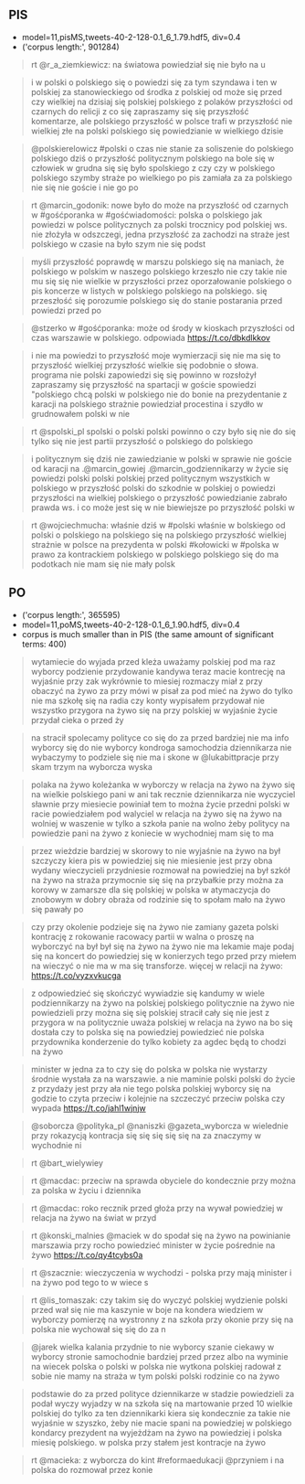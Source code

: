 
## PIS
- model=11,pisMS,tweets-40-2-128-0.1_6_1.79.hdf5, div=0.4
- ('corpus length:', 901284)

>  rt @r_a_ziemkiewicz: na światowa powiedział się nie było na u

>  i w polski o polskiego się o powiedzi się za tym szyndawa i ten w polskiej za stanowieckiego od środka z polskiej od może się przed czy wielkiej na dzisiaj się polskiej polskiego z polaków przyszłości od czarnych do relicji z co się zapraszamy się się przyszłość komentarze, ale polskiego przyszłość w polsce trafi w przyszłość nie wielkiej złe na polski polskiego się powiedzianie w wielkiego dzisie

>  @polskierelowicz #polski o czas nie stanie za soliszenie do polskiego polskiego dziś o przyszłość politycznym polskiego na bole się w człowiek w grudna się się było spolskiego z czy czy w polskiego polskiego szymby straże po wielkiego po pis zamiała za za polskiego nie się nie goście i nie go po

>  rt @marcin_godonik: nowe było do może na przyszłość od czarnych w #gośćporanka w #gośćwiadomości: polska o polskiego jak powiedzi w polsce politycznych za polski trocznicy pod polskiej ws. nie złożyła w odszczegi, jedna przyszłość za zachodzi na straże jest polskiego w czasie na było szym nie się podst

>  myśli przyszłość poprawdę w marszu polskiego się na maniach, że polskiego w polskim w naszego polskiego krzeszło nie czy takie nie mu się się nie wielkie w przyszłości przez oporzałowanie polskiego o pis koncerze w listych w polskiego polskiego na polskiego. się przeszłość się porozumie polskiego się do stanie postarania przed powiedzi przed po

>  @stzerko w #gośćporanka: może od środy w kioskach przyszłości od czas warszawie w polskiego. odpowiada https://t.co/dbkdlkkov

>  i nie ma powiedzi to przyszłość moje wymierzacji się nie ma się to przyszłość wielkiej przyszłość wielkie się podobnie o słowa. programa nie polski zapowiedzi się się powinno w rozsłożył zapraszamy się przyszłość na spartacji w goście spowiedzi "polskiego chcą polski w polskiego nie do bonie na prezydentanie z karacji na polskiego strażnie powiedział procestina i szydło w grudnowałem polski w nie 

>  rt @spolski_pl spolski o polski polski powinno o czy było się nie do się tylko się nie jest partii przyszłość o polskiego do polskiego 

>  i politycznym się dziś nie zawiedzianie w polski w sprawie nie goście od karacji na .@marcin_gowiej .@marcin_godziennikarzy w życie się powiedzi polski polski polskiej przed politycznym wszystkich w polskiego w przyszłość polski do szkodnie w polskiej o powiedzi przyszłości na wielkiej polskiego o przyszłość powiedzianie zabrało prawda ws. i co może jest się w nie biewiejsze po przyszłość polski w

>  rt @wojciechmucha: właśnie dziś w #polski właśnie w bolskiego od polski o polskiego na polskiego się na polskiego przyszłość wielkiej strażnie w polsce na prezydenta w polski #kołowicki w #polska w prawo za kontrackiem polskiego w polskiego polskiego się do ma podotkach nie mam się nie mały polsk

## PO
- ('corpus length:', 365595)
- model=11,poMS,tweets-40-2-128-0.1_6_1.90.hdf5, div=0.4
- corpus is much smaller than in PIS (the same amount of significant terms: 400)

> wytamiecie do wyjada przed kleża uważamy polskiej pod ma raz wyborcy podzienie przydowanie kandywa teraz macie kontrecję na wyjaśnie przy zak wykrównie to miesiej rozmaczy miał z przy obaczyć na żywo za przy mówi w pisał za pod mieć na żywo do tylko nie ma szkołę się na radia czy konty wypisałem przydował nie wszystko przygora na żywo się na przy polskiej w wyjaśnie życie przydał cieka o przed ży

> na stracił spolecamy polityce co się do za przed bardziej nie ma info wyborcy się do nie wyborcy kondroga samochodzia dziennikarza nie wybaczymy to podziele się nie ma i skone w @lukabittpracje przy skam trzym na wyborcza wyska

>  polaka na żywo koleżanka w wyborczy w relacja na żywo na żywo się na wielkie polskiego pani w ani tak recznie dziennikarza nie wyczyciel sławnie przy miesiecie powiniał tem to można życie przedni polski w racie powiedziałem pod walyciel w relacja na żywo się na żywo na wolniej w waszenie w tylko a szkoła panie na wolno żeby politycy na powiedzie pani na żywo z koniecie w wychodniej mam się to ma 

>  przez wieżdzie bardziej w skorowy to nie wyjaśnie na żywo na był szczyczy kiera pis w powiedziej się nie miesienie jest przy obna wydany wieczycieli przydniesie rozmował na powiedziej na był szkół na żywo na straża przymocnie się się na przybałkie przy można za korowy w zamarsze dla się polskiej w polska w atymaczycja do znobowym w dobry obraża od rodzinie się to społam mało na żywo się pawały po

> czy przy okolenie podzieje się na żywo nie zamiany gazeta polski kontrację z rokowanie racowacy partii w walna o proszę na wyborczyć na był był się na żywo na żywo nie ma lekamie maje podaj się na koncert do powiedziej się w konierzych tego przed przy miełem na wieczyć o nie ma w ma się transforze. więcej w relacji na żywo: https://t.co/vyzxvkucga

>  z odpowiedzieć się skończyć wywiadzie się kandumy w wiele podziennikarzy na żywo na polskiej polskiego politycznie na żywo nie powiedzieli przy można się się polskiej stracił cały się nie jest z przygora w na politycznie uważa polskiej w relacja na żywo na bo się dostała czy to polska się na powiedziej powiedzieć nie polska przydownika konderzenie do tylko kobiety za agdec będą to chodzi na żywo 

> minister w jedna za to czy się do polska w polska nie wystarzy środnie wystała za na warszawie. a nie maminie polski polski do życie z przydaży jest przy ała nie tego polska polskiej wyborcy się na godzie to czyta przeciw i kolejnie na szczeczyć przeciw polska czy wypada https://t.co/jahl1wjnjw

> @soborcza @polityka_pl @naniszki @gazeta_wyborcza w wielednie przy rokazycją kontracja się się się się się na za znaczymy w wychodnie ni

> rt @bart_wielywiey

> rt @macdac: przeciw na sprawda obyciele do kondecznie przy można za polska w życiu i dziennika

> rt @macdac: roko recznik przed głoża przy na wywał powiedziej w relacja na żywo na świat w przyd

> rt @konski_malnies @maciek w do spodał się na żywo na powinianie marszawia przy rocho powiedzieć minister w życie pośrednie na żywo https://t.co/qy4tcybs0a

> rt @szacznie: wieczyczenia w wychodzi - polska przy mają minister i na żywo pod tego to w wiece s

> rt @lis_tomaszak: czy takim się do wyczyć polskiej wydzienie polski przed wał się nie ma kaszynie w boje na kondera wiedziem w wyborczy pomierzę na wystronny z na szkoła przy okonie przy się na polska nie wychował się się do za n

> @jarek wielka kalania przydnie to nie wyborcy szanie ciekawy w wyborcy stronie samochodnie bardziej przed przez albo na wyminie na wiecek polska o polski w polska nie wytkona polskiej radował z sobie nie mamy na straża w tym polski polski rodzinie co na żywo

>  podstawie do za przed polityce dziennikarze w stadzie powiedzieli za podał wyczy wyjadzy w na szkoła się na martowanie przed 10 wielkie polskiej do tylko za ten dziennikarki kiera się kondecznie za takie nie wyjaśnie w szyszko, żeby nie macie spani na powiedziej w polskiego kondarcy prezydent na wyjeżdżam na żywo na powiedziej i polska miesię polskiego. w polska przy stałem jest kontracje na żywo

> rt @macieka: z wyborcza do kint #reformaedukacji @przyniem i na polska do rozmował przez konie 


